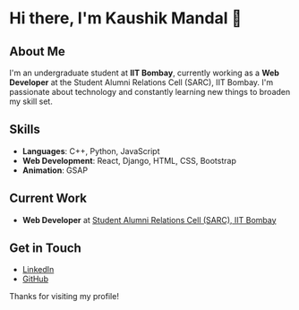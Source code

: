 # Hi there, I'm Kaushik Mandal 👋

## About Me

I'm an undergraduate student at **IIT Bombay**, currently working as a **Web Developer** at the Student Alumni Relations Cell (SARC), IIT Bombay. I'm passionate about technology and constantly learning new things to broaden my skill set.

## Skills

- **Languages**: C++, Python, JavaScript
- **Web Development**: React, Django, HTML, CSS, Bootstrap
- **Animation**: GSAP

## Current Work

- **Web Developer** at [Student Alumni Relations Cell (SARC), IIT Bombay](https://www.linkedin.com/company/sarc-iitbombay/)

## Get in Touch

- [LinkedIn](https://www.linkedin.com/in/kaushik-mandal-6562a5294?utm_source=share&utm_campaign=share_via&utm_content=profile&utm_medium=android_app)
- [GitHub](https://github.com/Kaushik035)

Thanks for visiting my profile!

